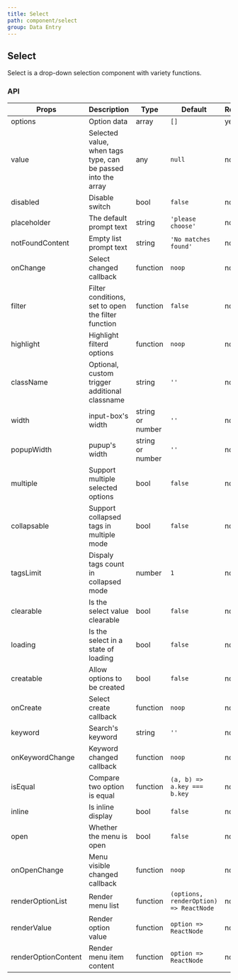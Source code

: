```yaml
---
title: Select
path: component/select
group: Data Entry
---
```


## Select

Select is a drop-down selection component with variety functions.

### API

| Props             | Description                                                  | Type             | Default              | Required |
| ----------------- | ------------------------------------------------------------ | ---------------- | -------------------- | -------- |
| options           | Option data                                                  | array            | `[]`                 | yes      |
| value             | Selected value, when tags type, can be passed into the array | any              | `null`               | no       |
| disabled          | Disable switch                                               | bool             | `false`              | no       |
| placeholder       | The default prompt text                                      | string           | `'please choose'`    | no       |
| notFoundContent | Empty list prompt text                                       | string           | `'No matches found'` | no       |
| onChange          | Select changed callback                                      | function         | `noop`               | no       |
| filter            | Filter conditions, set to open the filter function           | function         | `false`              | no       |
| highlight         | Highlight filterd options                                    | function         | `noop`               | no       |
| className         | Optional, custom trigger additional classname                | string           | `''`                 | no       |
| width             | input-box's width                                            | string or number | `''`                 | no       |
| popupWidth        | pupup's width                                                | string or number | `''`                 | no       |
| multiple          | Support multiple selected options                            | bool             | `false`             | no       |
| collapsable       | Support collapsed tags in multiple mode            | bool             | `false`             | no       |
| tagsLimit         | Dispaly tags count in collapsed mode            | number             | `1`             | no       |
| clearable         | Is the select value clearable                                | bool             | `false`             | no       |
| loading           | Is the select in a state of loading                          | bool             | `false`             | no       |
| creatable         | Allow options to be created                                  | bool             | `false`             | no       |
| onCreate          | Select create callback                                       | function         | `noop`             | no       |
| keyword           | Search's keyword                                             | string           | `''`              | no       |
| onKeywordChange   | Keyword changed callback                                     | function         | `noop`             | no       |
| isEqual           | Compare two option is equal                            | function         | `(a, b) => a.key === b.key`   | no       |
| inline            | Is inline display                                            | bool             | `false`             | no       |
| open              | Whether the menu is open                                     | bool             | `false`             | no       |
| onOpenChange      | Menu visible changed callback                                | function         | `noop`             | no       |
| renderOptionList  | Render menu list                    | function         | `(options, renderOption) => ReactNode`             | no       |
| renderValue       | Render option value                                   | function         | `option => ReactNode`             | no       |
| renderOptionContent | Render menu item content                            | function         | `option => ReactNode`             | no       |
